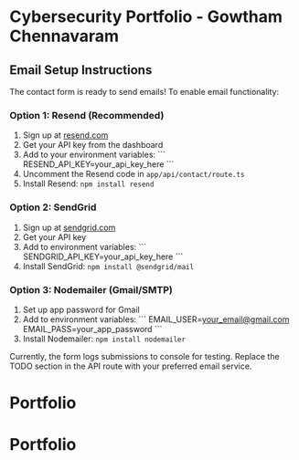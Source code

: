 # Cybersecurity Portfolio - Gowtham Chennavaram

## Email Setup Instructions

The contact form is ready to send emails! To enable email functionality:

### Option 1: Resend (Recommended)
1. Sign up at [resend.com](https://resend.com)
2. Get your API key from the dashboard
3. Add to your environment variables:
   \`\`\`
   RESEND_API_KEY=your_api_key_here
   \`\`\`
4. Uncomment the Resend code in `app/api/contact/route.ts`
5. Install Resend: `npm install resend`

### Option 2: SendGrid
1. Sign up at [sendgrid.com](https://sendgrid.com)
2. Get your API key
3. Add to environment variables:
   \`\`\`
   SENDGRID_API_KEY=your_api_key_here
   \`\`\`
4. Install SendGrid: `npm install @sendgrid/mail`

### Option 3: Nodemailer (Gmail/SMTP)
1. Set up app password for Gmail
2. Add to environment variables:
   \`\`\`
   EMAIL_USER=your_email@gmail.com
   EMAIL_PASS=your_app_password
   \`\`\`
3. Install Nodemailer: `npm install nodemailer`

Currently, the form logs submissions to console for testing. Replace the TODO section in the API route with your preferred email service.
# Portfolio
# Portfolio
